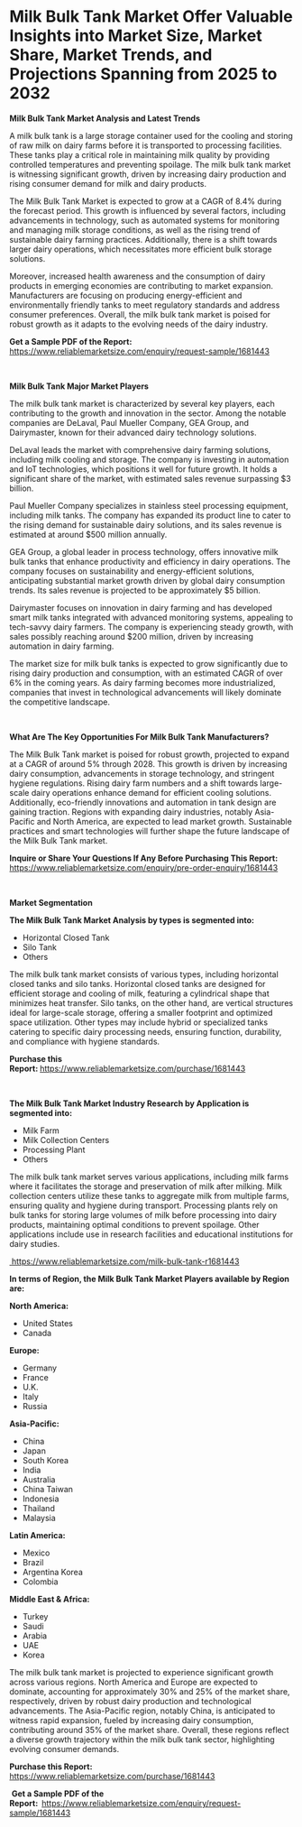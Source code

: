 <p><h1>Milk Bulk Tank Market Offer Valuable Insights into Market Size, Market Share, Market Trends, and Projections Spanning from 2025 to 2032</h1></p><p><strong>Milk Bulk Tank Market Analysis and Latest Trends</strong></p>
<p><p>A milk bulk tank is a large storage container used for the cooling and storing of raw milk on dairy farms before it is transported to processing facilities. These tanks play a critical role in maintaining milk quality by providing controlled temperatures and preventing spoilage. The milk bulk tank market is witnessing significant growth, driven by increasing dairy production and rising consumer demand for milk and dairy products.</p><p>The Milk Bulk Tank Market is expected to grow at a CAGR of 8.4% during the forecast period. This growth is influenced by several factors, including advancements in technology, such as automated systems for monitoring and managing milk storage conditions, as well as the rising trend of sustainable dairy farming practices. Additionally, there is a shift towards larger dairy operations, which necessitates more efficient bulk storage solutions. </p><p>Moreover, increased health awareness and the consumption of dairy products in emerging economies are contributing to market expansion. Manufacturers are focusing on producing energy-efficient and environmentally friendly tanks to meet regulatory standards and address consumer preferences. Overall, the milk bulk tank market is poised for robust growth as it adapts to the evolving needs of the dairy industry.</p></p>
<p><strong>Get a Sample PDF of the Report:&nbsp;</strong> <a href="https://www.reliablemarketsize.com/enquiry/request-sample/1681443?utm_campaign=3560&utm_medium=2&utm_source=Github&utm_content=ia&utm_term=19042025&utm_id=milk-bulk-tank">https://www.reliablemarketsize.com/enquiry/request-sample/1681443</a></p>
<p>&nbsp;</p>
<p><strong>Milk Bulk Tank Major Market Players</strong></p>
<p><p>The milk bulk tank market is characterized by several key players, each contributing to the growth and innovation in the sector. Among the notable companies are DeLaval, Paul Mueller Company, GEA Group, and Dairymaster, known for their advanced dairy technology solutions. </p><p>DeLaval leads the market with comprehensive dairy farming solutions, including milk cooling and storage. The company is investing in automation and IoT technologies, which positions it well for future growth. It holds a significant share of the market, with estimated sales revenue surpassing $3 billion.</p><p>Paul Mueller Company specializes in stainless steel processing equipment, including milk tanks. The company has expanded its product line to cater to the rising demand for sustainable dairy solutions, and its sales revenue is estimated at around $500 million annually. </p><p>GEA Group, a global leader in process technology, offers innovative milk bulk tanks that enhance productivity and efficiency in dairy operations. The company focuses on sustainability and energy-efficient solutions, anticipating substantial market growth driven by global dairy consumption trends. Its sales revenue is projected to be approximately $5 billion.</p><p>Dairymaster focuses on innovation in dairy farming and has developed smart milk tanks integrated with advanced monitoring systems, appealing to tech-savvy dairy farmers. The company is experiencing steady growth, with sales possibly reaching around $200 million, driven by increasing automation in dairy farming.</p><p>The market size for milk bulk tanks is expected to grow significantly due to rising dairy production and consumption, with an estimated CAGR of over 6% in the coming years. As dairy farming becomes more industrialized, companies that invest in technological advancements will likely dominate the competitive landscape.</p></p>
<p>&nbsp;</p>
<p><strong>What Are The Key Opportunities For Milk Bulk Tank Manufacturers?</strong></p>
<p><p>The Milk Bulk Tank market is poised for robust growth, projected to expand at a CAGR of around 5% through 2028. This growth is driven by increasing dairy consumption, advancements in storage technology, and stringent hygiene regulations. Rising dairy farm numbers and a shift towards large-scale dairy operations enhance demand for efficient cooling solutions. Additionally, eco-friendly innovations and automation in tank design are gaining traction. Regions with expanding dairy industries, notably Asia-Pacific and North America, are expected to lead market growth. Sustainable practices and smart technologies will further shape the future landscape of the Milk Bulk Tank market.</p></p>
<p><strong>Inquire or Share Your Questions If Any Before Purchasing This Report:</strong> <a href="https://www.reliablemarketsize.com/enquiry/pre-order-enquiry/1681443?utm_campaign=3560&utm_medium=2&utm_source=Github&utm_content=ia&utm_term=19042025&utm_id=milk-bulk-tank">https://www.reliablemarketsize.com/enquiry/pre-order-enquiry/1681443</a></p>
<p>&nbsp;</p>
<p><strong>Market Segmentation</strong></p>
<p><strong>The Milk Bulk Tank Market Analysis by types is segmented into:</strong></p>
<p><ul><li>Horizontal Closed Tank</li><li>Silo Tank</li><li>Others</li></ul></p>
<p><p>The milk bulk tank market consists of various types, including horizontal closed tanks and silo tanks. Horizontal closed tanks are designed for efficient storage and cooling of milk, featuring a cylindrical shape that minimizes heat transfer. Silo tanks, on the other hand, are vertical structures ideal for large-scale storage, offering a smaller footprint and optimized space utilization. Other types may include hybrid or specialized tanks catering to specific dairy processing needs, ensuring function, durability, and compliance with hygiene standards.</p></p>
<p><strong>Purchase this Report:&nbsp;</strong><a href="https://www.reliablemarketsize.com/purchase/1681443?utm_campaign=3560&utm_medium=2&utm_source=Github&utm_content=ia&utm_term=19042025&utm_id=milk-bulk-tank">https://www.reliablemarketsize.com/purchase/1681443</a></p>
<p>&nbsp;</p>
<p><strong>The Milk Bulk Tank Market Industry Research by Application is segmented into:</strong></p>
<p><ul><li>Milk Farm</li><li>Milk Collection Centers</li><li>Processing Plant</li><li>Others</li></ul></p>
<p><p>The milk bulk tank market serves various applications, including milk farms where it facilitates the storage and preservation of milk after milking. Milk collection centers utilize these tanks to aggregate milk from multiple farms, ensuring quality and hygiene during transport. Processing plants rely on bulk tanks for storing large volumes of milk before processing into dairy products, maintaining optimal conditions to prevent spoilage. Other applications include use in research facilities and educational institutions for dairy studies.</p></p>
<p><a href="https://www.reliablemarketsize.com/milk-bulk-tank-r1681443?utm_campaign=3560&utm_medium=2&utm_source=Github&utm_content=ia&utm_term=19042025&utm_id=milk-bulk-tank">&nbsp;https://www.reliablemarketsize.com/milk-bulk-tank-r1681443</a></p>
<p><strong>In terms of Region, the Milk Bulk Tank Market Players available by Region are:</strong></p>
<p>
    <p> <strong> North America: </strong>
        <ul>
            <li>United States</li>
            <li>Canada</li>
        </ul>
        </p> 
    <p> <strong> Europe: </strong>
        <ul>
            <li>Germany</li>
            <li>France</li>
            <li>U.K.</li>
            <li>Italy</li>
            <li>Russia</li>
        </ul>
        </p> 
    <p> <strong> Asia-Pacific: </strong>
        <ul>
            <li>China</li>
            <li>Japan</li>
            <li>South Korea</li>
            <li>India</li>
            <li>Australia</li>
            <li>China Taiwan</li>
            <li>Indonesia</li>
            <li>Thailand</li>
            <li>Malaysia</li>
        </ul>
        </p> 
    <p> <strong> Latin America: </strong>
        <ul>
            <li>Mexico</li>
            <li>Brazil</li>
            <li>Argentina Korea</li>
            <li>Colombia</li>
        </ul>
        </p> 
    <p> <strong> Middle East & Africa: </strong>
        <ul>
            <li>Turkey</li>
            <li>Saudi</li>
            <li>Arabia</li>
            <li>UAE</li>
            <li>Korea</li>
        </ul>
    </p>
    </p>
<p><p>The milk bulk tank market is projected to experience significant growth across various regions. North America and Europe are expected to dominate, accounting for approximately 30% and 25% of the market share, respectively, driven by robust dairy production and technological advancements. The Asia-Pacific region, notably China, is anticipated to witness rapid expansion, fueled by increasing dairy consumption, contributing around 35% of the market share. Overall, these regions reflect a diverse growth trajectory within the milk bulk tank sector, highlighting evolving consumer demands.</p></p>
<p><strong>Purchase this Report: </strong><a href="https://www.reliablemarketsize.com/purchase/1681443?utm_campaign=3560&utm_medium=2&utm_source=Github&utm_content=ia&utm_term=19042025&utm_id=milk-bulk-tank">https://www.reliablemarketsize.com/purchase/1681443</a></p>
<p>&nbsp;<strong>Get a Sample PDF of the Report:&nbsp;&nbsp;</strong><a href="https://www.reliablemarketsize.com/enquiry/request-sample/1681443?utm_campaign=3560&utm_medium=2&utm_source=Github&utm_content=ia&utm_term=19042025&utm_id=milk-bulk-tank">https://www.reliablemarketsize.com/enquiry/request-sample/1681443</a></p>
<p><strong></strong></p>
<p><p></p><p></p><p></p></p>